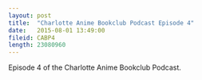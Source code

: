 ```yaml
---
layout: post
title:  "Charlotte Anime Bookclub Podcast Episode 4"
date:   2015-08-01 13:49:00
fileid: CABP4
length: 23080960
---
```


Episode 4 of the Charlotte Anime Bookclub Podcast.
